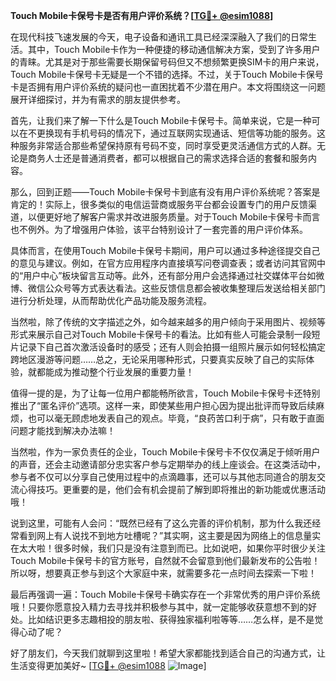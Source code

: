 **Touch Mobile卡保号卡是否有用户评价系统？[[TG💪+ @esim1088](https://t.me/s/esim1088)]**

在现代科技飞速发展的今天，电子设备和通讯工具已经深深融入了我们的日常生活。其中，Touch Mobile卡作为一种便捷的移动通信解决方案，受到了许多用户的青睐。尤其是对于那些需要长期保留号码但又不想频繁更换SIM卡的用户来说，Touch Mobile卡保号卡无疑是一个不错的选择。不过，关于Touch Mobile卡保号卡是否拥有用户评价系统的疑问也一直困扰着不少潜在用户。本文将围绕这一问题展开详细探讨，并为有需求的朋友提供参考。

首先，让我们来了解一下什么是Touch Mobile卡保号卡。简单来说，它是一种可以在不更换现有手机号码的情况下，通过互联网实现通话、短信等功能的服务。这种服务非常适合那些希望保持原有号码不变，同时享受更灵活通信方式的人群。无论是商务人士还是普通消费者，都可以根据自己的需求选择合适的套餐和服务内容。

那么，回到正题——Touch Mobile卡保号卡到底有没有用户评价系统呢？答案是肯定的！实际上，很多类似的电信运营商或服务平台都会设置专门的用户反馈渠道，以便更好地了解客户需求并改进服务质量。对于Touch Mobile卡保号卡而言也不例外。为了增强用户体验，该平台特别设计了一套完善的用户评价体系。

具体而言，在使用Touch Mobile卡保号卡期间，用户可以通过多种途径提交自己的意见与建议。例如，在官方应用程序内直接填写问卷调查表；或者访问其官网中的“用户中心”板块留言互动等。此外，还有部分用户会选择通过社交媒体平台如微博、微信公众号等方式表达看法。这些反馈信息都会被收集整理后发送给相关部门进行分析处理，从而帮助优化产品功能及服务流程。

当然啦，除了传统的文字描述之外，如今越来越多的用户倾向于采用图片、视频等形式来展示自己对Touch Mobile卡保号卡的看法。比如有些人可能会录制一段短片记录下自己首次激活设备时的感受；还有人则会拍摄一组照片展示如何轻松搞定跨地区漫游等问题……总之，无论采用哪种形式，只要真实反映了自己的实际体验，就都能成为推动整个行业发展的重要力量！

值得一提的是，为了让每一位用户都能畅所欲言，Touch Mobile卡保号卡还特别推出了“匿名评价”选项。这样一来，即使某些用户担心因为提出批评而导致后续麻烦，也可以毫无顾虑地发表自己的观点。毕竟，“良药苦口利于病”，只有敢于直面问题才能找到解决办法嘛！

当然啦，作为一家负责任的企业，Touch Mobile卡保号卡不仅仅满足于倾听用户的声音，还会主动邀请部分忠实客户参与定期举办的线上座谈会。在这类活动中，参与者不仅可以分享自己使用过程中的点滴趣事，还可以与其他志同道合的朋友交流心得技巧。更重要的是，他们会有机会提前了解到即将推出的新功能或优惠活动哦！

说到这里，可能有人会问：“既然已经有了这么完善的评价机制，那为什么我还经常看到网上有人说找不到地方吐槽呢？”其实啊，这主要是因为网络上的信息量实在太大啦！很多时候，我们只是没有注意到而已。比如说吧，如果你平时很少关注Touch Mobile卡保号卡的官方账号，自然就不会留意到他们最新发布的公告啦！所以呀，想要真正参与到这个大家庭中来，就需要多花一点时间去探索一下啦！

最后再强调一遍：Touch Mobile卡保号卡确实存在一个非常优秀的用户评价系统哦！只要你愿意投入精力去寻找并积极参与其中，就一定能够收获意想不到的好处。比如结识更多志趣相投的朋友啦、获得独家福利啦等等……怎么样，是不是觉得心动了呢？

好了朋友们，今天我们就聊到这里啦！希望大家都能找到适合自己的沟通方式，让生活变得更加美好~ [[TG💪+ @esim1088](https://t.me/s/esim1088) ![Image](https://i.postimg.cc/4NQfJmqS/Snipaste-2025-05-13-00-14-12.png)]